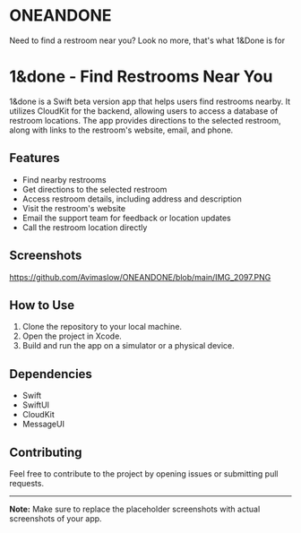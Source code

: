 # ONEANDONE
Need to find a restroom near you? Look no more, that's what 1&amp;Done is for
# 1&done - Find Restrooms Near You

1&done is a Swift beta version app that helps users find restrooms nearby. It utilizes CloudKit for the backend, allowing users to access a database of restroom locations. The app provides directions to the selected restroom, along with links to the restroom's website, email, and phone.

## Features

- Find nearby restrooms
- Get directions to the selected restroom
- Access restroom details, including address and description
- Visit the restroom's website
- Email the support team for feedback or location updates
- Call the restroom location directly

## Screenshots
https://github.com/Avimaslow/ONEANDONE/blob/main/IMG_2097.PNG


## How to Use

1. Clone the repository to your local machine.
2. Open the project in Xcode.
3. Build and run the app on a simulator or a physical device.

## Dependencies

- Swift
- SwiftUI
- CloudKit
- MessageUI

## Contributing

Feel free to contribute to the project by opening issues or submitting pull requests.



---

**Note:** Make sure to replace the placeholder screenshots with actual screenshots of your app.
